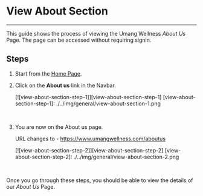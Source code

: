 # View About Section

---

This guide shows the process of viewing the Umang Wellness _About Us_ Page.
The page can be accessed without requiring signin.

## Steps

1. Start from the [Home Page](https://www.umangwellness.com).
2. Click on the **About us** link in the Navbar.

    [![view-about-section-step-1]][view-about-section-step-1]
    [view-about-section-step-1]: ./../img/general/view-about-section-1.png

    <br/>

3. You are now on the About us page.

    URL changes to - https://www.umangwellness.com/aboutus

    [![view-about-section-step-2]][view-about-section-step-2]
    [view-about-section-step-2]: ./../img/general/view-about-section-2.png

    <br/>

Once you go through these steps, you should be able to view the details of our _About Us_ Page.
